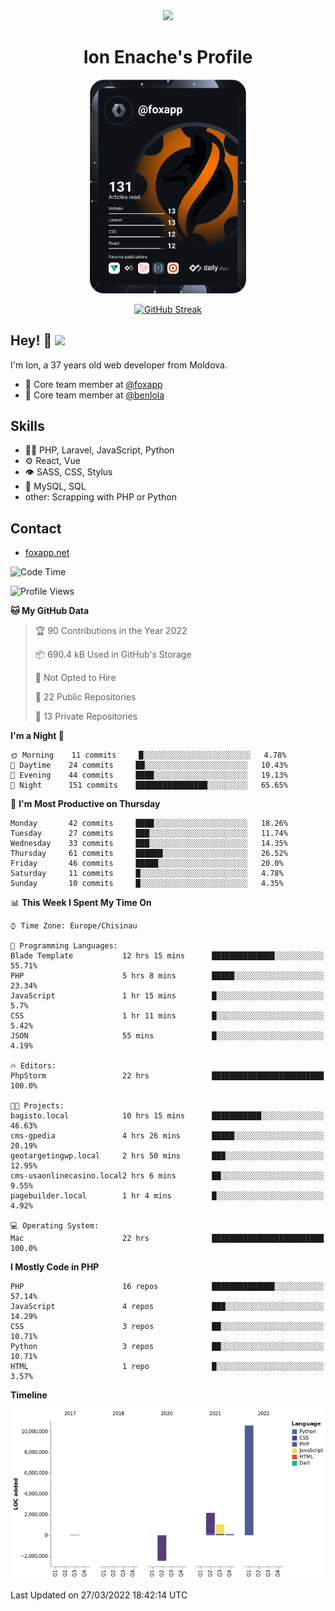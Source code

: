 <div id="header" align="center">
  <img src="https://media.giphy.com/media/M9gbBd9nbDrOTu1Mqx/giphy.gif" width="100"/>
	<h1>Ion Enache's Profile</h1>
</div>
<div align="center">
	<a href="https://app.daily.dev/foxapp"><img src="https://github.com/foxapp/foxapp/blob/master/devcard.svg" width="250" alt="Ion Enache's Dev Card"/></a>
</div>


<div align="center">
	
[![GitHub Streak](http://github-readme-streak-stats.herokuapp.com?user=foxapp&hide_border=true&date_format=M%20j%5B%2C%20Y%5D)](https://git.io/streak-stats)
	
</div>


## Hey! 👋 <img src="https://media.giphy.com/media/hvRJCLFzcasrR4ia7z/giphy.gif" width="30px"/>
I'm Ion, a 37 years old web developer from Moldova.


- 👥 Core team member at [@foxapp](https://github.com/foxapp)
- 👥 Core team member at [@benlola](https://github.com/benlola)

## Skills
- 👨‍💻 PHP, Laravel, JavaScript, Python
- ⚙️ React, Vue
- 👁️ SASS, CSS, Stylus
- 💽 MySQL, SQL
- other: Scrapping with PHP or Python

## Contact
- [foxapp.net](https://www.foxapp.net)

<!--START_SECTION:waka-->
![Code Time](http://img.shields.io/badge/Code%20Time-505%20hrs%2051%20mins-blue)

![Profile Views](http://img.shields.io/badge/Profile%20Views-0-blue)

**🐱 My GitHub Data** 

> 🏆 90 Contributions in the Year 2022
 > 
> 📦 690.4 kB Used in GitHub's Storage 
 > 
> 🚫 Not Opted to Hire
 > 
> 📜 22 Public Repositories 
 > 
> 🔑 13 Private Repositories  
 > 
**I'm a Night 🦉** 

```text
🌞 Morning    11 commits     █░░░░░░░░░░░░░░░░░░░░░░░░   4.78% 
🌆 Daytime    24 commits     ██░░░░░░░░░░░░░░░░░░░░░░░   10.43% 
🌃 Evening    44 commits     ████░░░░░░░░░░░░░░░░░░░░░   19.13% 
🌙 Night      151 commits    ████████████████░░░░░░░░░   65.65%

```
📅 **I'm Most Productive on Thursday** 

```text
Monday       42 commits     ████░░░░░░░░░░░░░░░░░░░░░   18.26% 
Tuesday      27 commits     ███░░░░░░░░░░░░░░░░░░░░░░   11.74% 
Wednesday    33 commits     ███░░░░░░░░░░░░░░░░░░░░░░   14.35% 
Thursday     61 commits     ██████░░░░░░░░░░░░░░░░░░░   26.52% 
Friday       46 commits     █████░░░░░░░░░░░░░░░░░░░░   20.0% 
Saturday     11 commits     █░░░░░░░░░░░░░░░░░░░░░░░░   4.78% 
Sunday       10 commits     █░░░░░░░░░░░░░░░░░░░░░░░░   4.35%

```


📊 **This Week I Spent My Time On** 

```text
⌚︎ Time Zone: Europe/Chisinau

💬 Programming Languages: 
Blade Template           12 hrs 15 mins      ██████████████░░░░░░░░░░░   55.71% 
PHP                      5 hrs 8 mins        █████░░░░░░░░░░░░░░░░░░░░   23.34% 
JavaScript               1 hr 15 mins        █░░░░░░░░░░░░░░░░░░░░░░░░   5.7% 
CSS                      1 hr 11 mins        █░░░░░░░░░░░░░░░░░░░░░░░░   5.42% 
JSON                     55 mins             █░░░░░░░░░░░░░░░░░░░░░░░░   4.19%

🔥 Editors: 
PhpStorm                 22 hrs              █████████████████████████   100.0%

🐱‍💻 Projects: 
bagisto.local            10 hrs 15 mins      ███████████░░░░░░░░░░░░░░   46.63% 
cms-gpedia               4 hrs 26 mins       █████░░░░░░░░░░░░░░░░░░░░   20.19% 
geotargetingwp.local     2 hrs 50 mins       ███░░░░░░░░░░░░░░░░░░░░░░   12.95% 
cms-usaonlinecasino.local2 hrs 6 mins        ██░░░░░░░░░░░░░░░░░░░░░░░   9.55% 
pagebuilder.local        1 hr 4 mins         █░░░░░░░░░░░░░░░░░░░░░░░░   4.92%

💻 Operating System: 
Mac                      22 hrs              █████████████████████████   100.0%

```

**I Mostly Code in PHP** 

```text
PHP                      16 repos            ██████████████░░░░░░░░░░░   57.14% 
JavaScript               4 repos             ███░░░░░░░░░░░░░░░░░░░░░░   14.29% 
CSS                      3 repos             ██░░░░░░░░░░░░░░░░░░░░░░░   10.71% 
Python                   3 repos             ██░░░░░░░░░░░░░░░░░░░░░░░   10.71% 
HTML                     1 repo              █░░░░░░░░░░░░░░░░░░░░░░░░   3.57%

```


**Timeline**

![Chart not found](https://raw.githubusercontent.com/foxapp/foxapp/master/charts/bar_graph.png) 


 Last Updated on 27/03/2022 18:42:14 UTC
<!--END_SECTION:waka-->
